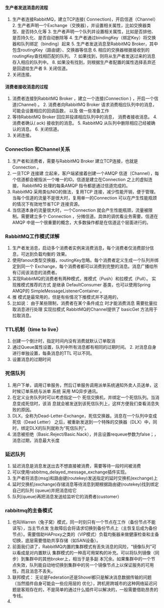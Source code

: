 #### 生产者发送消息的流程 
1. 生产者连接RabbitMQ，建立TCP连接( Connection)，开启信道（Channel） 2. 生产者声明一个Exchange（交换器），并设置相关属性，比如交换器类型、是否持久化等 3. 生产者声明一个队列井设置相关属性，比如是否排他、是否持久化、是否自动删除等 4. 生产者通过bindingKey（绑定Key）将交换器和队列绑定（binding）起来 5. 生产者发送消息至RabbitMQ Broker，其中包含routingKey（路由键）、交换器等信息 6. 相应的交换器根据接收到的routingKey查找相匹配的队列。 7. 如果找到，则将从生产者发送过来的消息存入相应的队列中。 8. 如果没有找到，则根据生产者配置的属性选择丢弃还是回退给生产者 9. 关闭信道。
10. 关闭连接。

#### 消费者接收消息的过程 
1. 消费者连接到RabbitMQ Broker ，建立一个连接(Connection ) ，开启一个信道(Channel) 。 2. 消费者向RabbitMQ Broker 请求消费相应队列中的消息，可能会设置相应的回调函数， 以及 做一些准备工作
3. 等待RabbitMQ Broker 回应并投递相应队列中的消息， 消费者接收消息。 4. 消费者确认( ack) 接收到的消息。 5. RabbitMQ 从队列中删除相应己经被确认的消息。 6. 关闭信道。
7. 关闭连接。

### Connection 和Channel关系
1. 生产者和消费者，需要与RabbitMQ Broker 建立TCP连接，也就是Connection 。
2. 一旦TCP 连接建 立起来，客户端紧接着创建一个AMQP 信道（Channel），每个信道都会被指派一个唯一的ID。信道是建立在Connection 之上的虚拟连接， RabbitMQ 处理的每条AMQP 指令都是通过信道完成的。
3. RabbitMQ 采用类似NIO的做法，复用TCP 连接，减少性能开销，便于管理。 当每个信道的流量不是很大时，复用单一的Connection 可以在产生性能瓶颈的情况下有效地节省TCP 连接资源。
4. 当信道本身的流量很大时，一个Connection 就会产生性能瓶颈，流量被限制。需要建立多个 Connection ，分摊信道。具体的调优看业务需要。信道在AMQP 中是一个很重要的概念，大多数操作都是在信道这个层面进行的。

### RabbitMQ工作模式详解
1. 生产者发消息，启动多个消费者实例来消费消息，每个消费者仅消费部分信息，可达到负载均衡的 效果。
2. 使用fanout类型交换器，routingKey忽略。每个消费者定义生成一个队列并绑定到同一个 Exchange，每个消费者都可以消费到完整的消息。消息广播给所有订阅该消息的消费者。
3. 实现RabbitMQ的消费者有两种模式，推模式（Push）和拉模式（Pull）。 实现推模式推荐的方式 是继承 DefaultConsumer 基类，也可以使用Spring AMQP的 SimpleMessageListenerContainer 。
4. 推 模式是最常用的，但是有些情况下推模式并不适用的，
5. 比如说： 由于某些限制，消费者在某个条件成立 时才能消费消息 需要批量拉取消息进行处理 实现拉模式 RabbitMQ的Channel提供了 basicGet 方法用于拉取消息。

### TTL机制（time to live）
1. 创建一个倒计时，指定时间内没有消费就默认订单取消
2. 通过Queue属性设置，队列中所有消息都有相同的过期时间。 2. 对消息自身进行单独设置，每条消息的TTL 可以不同。
3. 设置消息的过期时间

### 死信队列
1. 用户下单，调用订单服务，然后订单服务调用派单系统通知外卖人员送单，这时候订单系统与派单 系统 采用 MQ异步通讯。
2. 在定义业务队列时可以考虑指定一个 死信交换机，并绑定一个死信队列。当消息变成死信时，该消 息就会被发送到该死信队列上，这样方便我们查看消息失败的原因。
3. DLX，全称为Dead-Letter-Exchange，死信交换器。消息在一个队列中变成死信（Dead Letter） 之后，被重新发送到一个特殊的交换器（DLX）中，同时，绑定DLX的队列就称为“死信队列”。
4. 消息被拒绝（Basic.Reject/Basic.Nack），并且设置requeue参数为false；，消息过期，消息最大长度

### 延迟队列
1. 延迟消息是消息发送出去不想直接被消费，需要等待一段时间被消费
2. 可以使用rabbitmq_delayed_message_exchange插件实现。
3. 生产者将消息(msg)和路由键(routekey)发送指定的延时交换机(exchange)上
4. 延时交换机(exchange)存储消息等待消息到期根据路由键(routekey)找到绑定自己的队列 (queue)并把消息给它
5. 队列(queue)再把消息发送给监听它的消费者(customer）

### rabbitmq的主备模式
1. 也叫Warren（兔子窝）模式，同一时刻只有一个节点在工作（备份节点不能读写），当主节点发 生故障后会将请求切换到备份节点上（主恢复后成为备份节点）。需要借助HAProxy之类的（VIP模式）负载均衡器来做健康检查和主备切换，底层需要借助共享存储（如SAN设备）。
2. 前面我们讲了，RabbitMQ内置的集群模式有丢失消息的风险，“镜像队列”可以看成是对内置默认 集群模式的一种高可用架构的补充。可以将队列镜像（同步）到集群中的其他broker上，相当于是多副 本冗余。如果集群中的一个节点失效，队列能自动地切换到集群中的另一个镜像节点上以保证服务的可用性，而且消息不丢失。
3. 联邦模式： 无论是Federation还是Shovel都只是解决消息数据传输的问题（当然插件自身可能会一些应用层的 优化），跨机房跨城市的这种网络延迟问题是客观存在的，不是简单的通过什么插件可以解决的，一般需要借助昂贵的专线。
4. 

